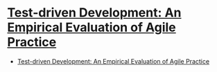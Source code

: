 # [Test-driven Development: An Empirical Evaluation of Agile Practice](https://isbn.nu/9783642425264)

- [Test-driven Development: An Empirical Evaluation of Agile Practice](#test-driven-development-an-empirical-evaluation-of-agile-practice)